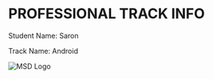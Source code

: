 # PROFESSIONAL TRACK INFO

Student Name: Saron

Track Name: Android

![MSD Logo](assets/msd-6th-batch-logo.png "MSD 6th Batch Logo")
